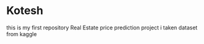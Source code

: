 # Kotesh
this is my first repository
Real Estate price prediction project 
i taken dataset from kaggle 
